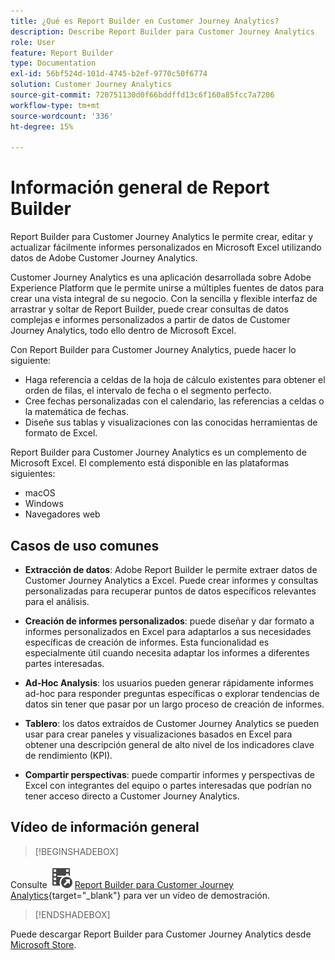 ```yaml
---
title: ¿Qué es Report Builder en Customer Journey Analytics?
description: Describe Report Builder para Customer Journey Analytics
role: User
feature: Report Builder
type: Documentation
exl-id: 56bf524d-101d-4745-b2ef-9770c50f6774
solution: Customer Journey Analytics
source-git-commit: 720751130d0f66bddffd13c6f160a85fcc7a7206
workflow-type: tm+mt
source-wordcount: '336'
ht-degree: 15%

---
```


# Información general de Report Builder

Report Builder para Customer Journey Analytics le permite crear, editar y actualizar fácilmente informes personalizados en Microsoft Excel utilizando datos de Adobe Customer Journey Analytics.

Customer Journey Analytics es una aplicación desarrollada sobre Adobe Experience Platform que le permite unirse a múltiples fuentes de datos para crear una vista integral de su negocio. Con la sencilla y flexible interfaz de arrastrar y soltar de Report Builder, puede crear consultas de datos complejas e informes personalizados a partir de datos de Customer Journey Analytics, todo ello dentro de Microsoft Excel.

Con Report Builder para Customer Journey Analytics, puede hacer lo siguiente:

- Haga referencia a celdas de la hoja de cálculo existentes para obtener el orden de filas, el intervalo de fecha o el segmento perfecto.
- Cree fechas personalizadas con el calendario, las referencias a celdas o la matemática de fechas.
- Diseñe sus tablas y visualizaciones con las conocidas herramientas de formato de Excel.

Report Builder para Customer Journey Analytics es un complemento de Microsoft Excel. El complemento está disponible en las plataformas siguientes:

- macOS
- Windows
- Navegadores web

## Casos de uso comunes

- **Extracción de datos**: Adobe Report Builder le permite extraer datos de Customer Journey Analytics a Excel. Puede crear informes y consultas personalizadas para recuperar puntos de datos específicos relevantes para el análisis.

- **Creación de informes personalizados**: puede diseñar y dar formato a informes personalizados en Excel para adaptarlos a sus necesidades específicas de creación de informes. Esta funcionalidad es especialmente útil cuando necesita adaptar los informes a diferentes partes interesadas.

- **Ad-Hoc Analysis**: los usuarios pueden generar rápidamente informes ad-hoc para responder preguntas específicas o explorar tendencias de datos sin tener que pasar por un largo proceso de creación de informes.

- **Tablero**: los datos extraídos de Customer Journey Analytics se pueden usar para crear paneles y visualizaciones basados en Excel para obtener una descripción general de alto nivel de los indicadores clave de rendimiento (KPI).

- **Compartir perspectivas**: puede compartir informes y perspectivas de Excel con integrantes del equipo o partes interesadas que podrían no tener acceso directo a Customer Journey Analytics.


## Vídeo de información general

>[!BEGINSHADEBOX]

Consulte ![VideoCheckedOut](/help/assets/icons/VideoCheckedOut.svg) [Report Builder para Customer Journey Analytics](https://video.tv.adobe.com/v/337569?quality=12&learn=on){target="_blank"} para ver un vídeo de demostración.

>[!ENDSHADEBOX]

Puede descargar Report Builder para Customer Journey Analytics desde [Microsoft Store](https://appsource.microsoft.com/en-us/product/Office365/WA200003101).
